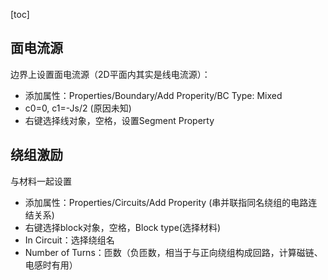 [toc]

## 面电流源

边界上设置面电流源（2D平面内其实是线电流源）：

+ 添加属性：Properties/Boundary/Add Properity/BC Type: Mixed
+ c0=0,  c1=-Js/2 (原因未知)
+ 右键选择线对象，空格，设置Segment Property

## 绕组激励

与材料一起设置

+ 添加属性：Properties/Circuits/Add Properity (串并联指同名绕组的电路连结关系)
+ 右键选择block对象，空格，Block type(选择材料)
+ In Circuit：选择绕组名
+ Number of Turns：匝数（负匝数，相当于与正向绕组构成回路，计算磁链、电感时有用）
